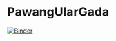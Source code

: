 # PawangUlarGada
[![Binder](https://mybinder.org/badge_logo.svg)](https://mybinder.org/v2/gh/Efsion/PawangUlarGada/master)

